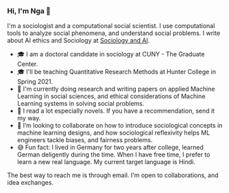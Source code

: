 ### Hi, I'm Nga 👋


I'm a sociologist and a computational social scientist. I use computational tools to analyze social phenomena, and understand social problems. I write about AI ethics and Sociology at [Sociology and AI](https://montrealethics.ai/the-sociology-of-ai-ethics-column-introduction/). 

- 🎓 I am a doctoral candidate in sociology at CUNY - The Graduate Center.
- 🎓 I'll be teaching Quantitative Research Methods at Hunter College in Spring 2021.
- 🔭 I'm currently doing research and writing papers on applied Machine Learning in social sciences, and ethical considerations of Machine Learning systems in solving social problems. 
- 🌱  I read a lot especially novels. If you have a recommendation, send it my way. 
- 👯 I’m looking to collaborate on how to introduce sociological concepts in machine learning designs, and how sociological reflexivity helps ML engineers tackle biases, and fairness problems. 
- 😅 Fun fact: I lived in Germany for two years after college, learned German deligently during the time. When I have free time, I prefer to learn a new real language. My current target language is Hindi. 


The best way to reach me is through email. I'm open to collaborations, and idea exchanges. 
